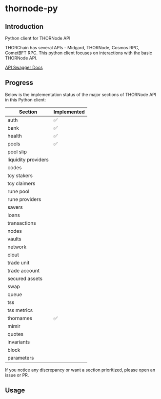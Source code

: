 # thornode-py

## Introduction
Python client for THORNode API

THORChain has several APIs - Midgard, THORNode, Cosmos RPC, CometBFT RPC. This python client focuses on interactions with the basic THORNode API.

[API Swagger Docs](https://thornode.ninerealms.com/thorchain/doc)

## Progress

Below is the implementation status of the major sections of THORNode API in this Python client:

| Section             | Implemented |
|---------------------|-------------|
| auth                | ✅          |
| bank                | ✅          |
| health              | ✅          |
| pools               | ✅          |
| pool slip           |             |
| liquidity providers |             |
| codes               |             |
| tcy stakers         |             |
| tcy claimers        |             |
| rune pool           |             |
| rune providers      |             |
| savers              |             |
| loans               |             |
| transactions        |             |
| nodes               |             |
| vaults              |             |
| network             |             |
| clout               |             |
| trade unit          |             |
| trade account       |             |
| secured assets      |             |
| swap                |             |
| queue               |             |
| tss                 |             |
| tss metrics         |             |
| thornames           | ✅          |
| mimir               |             |
| quotes              |             |
| invariants          |             |
| block               |             |
| parameters          |             |

If you notice any discrepancy or want a section prioritized, please open an issue or PR.

## Usage